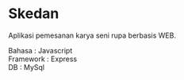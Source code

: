 # Skedan
Aplikasi pemesanan karya seni rupa berbasis WEB.

Bahasa    : Javascript \
Framework : Express \
DB        : MySql
